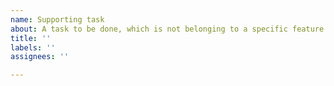 ```yaml
---
name: Supporting task
about: A task to be done, which is not belonging to a specific feature or bug
title: ''
labels: ''
assignees: ''

---
```




